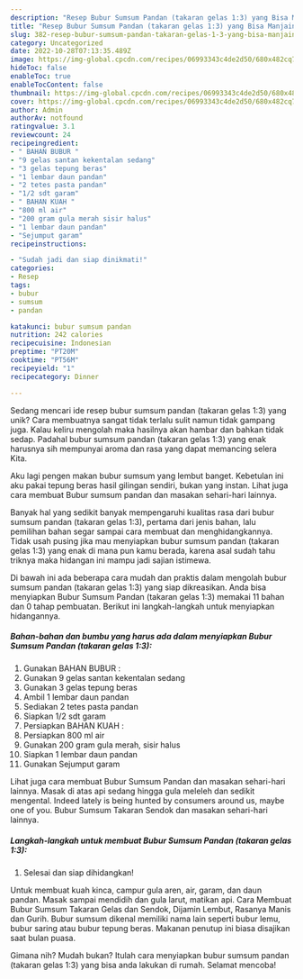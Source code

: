 ```yaml
---
description: "Resep Bubur Sumsum Pandan (takaran gelas 1:3) yang Bisa Manjain Lidah"
title: "Resep Bubur Sumsum Pandan (takaran gelas 1:3) yang Bisa Manjain Lidah"
slug: 382-resep-bubur-sumsum-pandan-takaran-gelas-1-3-yang-bisa-manjain-lidah
category: Uncategorized
date: 2022-10-28T07:13:35.489Z
image: https://img-global.cpcdn.com/recipes/06993343c4de2d50/680x482cq70/bubur-sumsum-pandan-takaran-gelas-13-foto-resep-utama.jpg
hideToc: false
enableToc: true
enableTocContent: false
thumbnail: https://img-global.cpcdn.com/recipes/06993343c4de2d50/680x482cq70/bubur-sumsum-pandan-takaran-gelas-13-foto-resep-utama.jpg
cover: https://img-global.cpcdn.com/recipes/06993343c4de2d50/680x482cq70/bubur-sumsum-pandan-takaran-gelas-13-foto-resep-utama.jpg
author: Admin
authorAv: notfound
ratingvalue: 3.1
reviewcount: 24
recipeingredient:
- " BAHAN BUBUR "
- "9 gelas santan kekentalan sedang"
- "3 gelas tepung beras"
- "1 lembar daun pandan"
- "2 tetes pasta pandan"
- "1/2 sdt garam"
- " BAHAN KUAH "
- "800 ml air"
- "200 gram gula merah sisir halus"
- "1 lembar daun pandan"
- "Sejumput garam"
recipeinstructions:

- "Sudah jadi dan siap dinikmati!"
categories:
- Resep
tags:
- bubur
- sumsum
- pandan

katakunci: bubur sumsum pandan 
nutrition: 242 calories
recipecuisine: Indonesian
preptime: "PT20M"
cooktime: "PT56M"
recipeyield: "1"
recipecategory: Dinner

---
```





Sedang mencari ide resep bubur sumsum pandan (takaran gelas 1:3) yang unik? Cara membuatnya sangat tidak terlalu sulit namun tidak gampang juga. Kalau keliru mengolah maka hasilnya akan hambar dan bahkan tidak sedap. Padahal bubur sumsum pandan (takaran gelas 1:3) yang enak harusnya sih mempunyai aroma dan rasa yang dapat memancing selera Kita.





Aku lagi pengen makan bubur sumsum yang lembut banget. Kebetulan ini aku pakai tepung beras hasil gilingan sendiri, bukan yang instan. Lihat juga cara membuat Bubur sumsum pandan dan masakan sehari-hari lainnya.

Banyak hal yang sedikit banyak mempengaruhi kualitas rasa dari bubur sumsum pandan (takaran gelas 1:3), pertama dari jenis bahan, lalu pemilihan bahan segar sampai cara membuat dan menghidangkannya. Tidak usah pusing jika mau menyiapkan bubur sumsum pandan (takaran gelas 1:3) yang enak di mana pun kamu berada, karena asal sudah tahu triknya maka hidangan ini mampu jadi sajian istimewa.






Di bawah ini ada beberapa cara mudah dan praktis dalam mengolah bubur sumsum pandan (takaran gelas 1:3) yang siap dikreasikan. Anda bisa menyiapkan Bubur Sumsum Pandan (takaran gelas 1:3) memakai 11 bahan dan 0 tahap pembuatan. Berikut ini langkah-langkah untuk menyiapkan hidangannya.

<!--inarticleads1-->

##### Bahan-bahan dan bumbu yang harus ada dalam menyiapkan Bubur Sumsum Pandan (takaran gelas 1:3):

1. Gunakan  BAHAN BUBUR :
1. Gunakan 9 gelas santan kekentalan sedang
1. Gunakan 3 gelas tepung beras
1. Ambil 1 lembar daun pandan
1. Sediakan 2 tetes pasta pandan
1. Siapkan 1/2 sdt garam
1. Persiapkan  BAHAN KUAH :
1. Persiapkan 800 ml air
1. Gunakan 200 gram gula merah, sisir halus
1. Siapkan 1 lembar daun pandan
1. Gunakan Sejumput garam


Lihat juga cara membuat Bubur Sumsum Pandan dan masakan sehari-hari lainnya. Masak di atas api sedang hingga gula meleleh dan sedikit mengental. Indeed lately is being hunted by consumers around us, maybe one of you. Bubur Sumsum Takaran Sendok dan masakan sehari-hari lainnya. 

<!--inarticleads2-->

##### Langkah-langkah untuk membuat Bubur Sumsum Pandan (takaran gelas 1:3):


1. Selesai dan siap dihidangkan!

Untuk membuat kuah kinca, campur gula aren, air, garam, dan daun pandan. Masak sampai mendidih dan gula larut, matikan api. Cara Membuat Bubur Sumsum Takaran Gelas dan Sendok, Dijamin Lembut, Rasanya Manis dan Gurih. Bubur sumsum dikenal memiliki nama lain seperti bubur lemu, bubur saring atau bubur tepung beras. Makanan penutup ini biasa disajikan saat bulan puasa. 

Gimana nih? Mudah bukan? Itulah cara menyiapkan bubur sumsum pandan (takaran gelas 1:3) yang bisa anda lakukan di rumah. Selamat mencoba!
